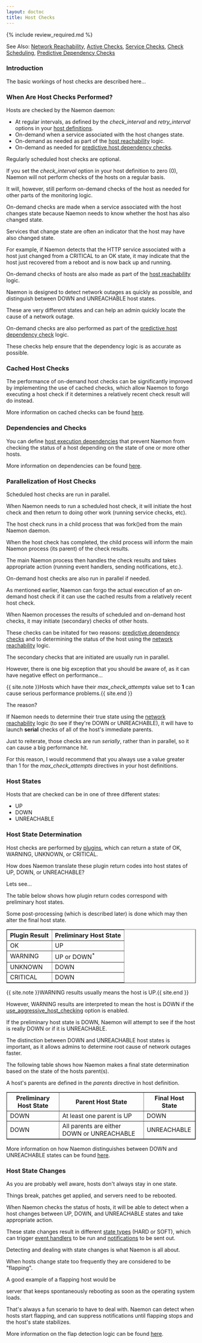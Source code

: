 ```yaml
---
layout: doctoc
title: Host Checks
---
```


{% include review_required.md %}

<span class="glyphicon glyphicon-arrow-right"></span> See Also: <a href="networkreachability.html">Network Reachability</a>, <a href="activechecks.html">Active Checks</a>, <a href="servicechecks.html">Service Checks</a>, <a href="checkscheduling.html">Check Scheduling</a>, <a href="dependencychecks.html">Predictive Dependency Checks</a>

### Introduction

The basic workings of host checks are described here...

### When Are Host Checks Performed?

Hosts are checked by the Naemon daemon:

<ul>
<li>At regular intervals, as defined by the <i>check_interval</i> and <i>retry_interval</i> options in your <a href="objectdefinitions.html#host">host definitions</a>.</li>
<li>On-demand when a service associated with the host changes state.</li>
<li>On-demand as needed as part of the <a href="networkreachability.html">host reachability</a> logic.</li>
<li>On-demand as needed for <a href="dependencychecks.html">predictive host dependency checks</a>.</li>
</ul>

Regularly scheduled host checks are optional.

If you set the <i>check_interval</i> option in your host definition to zero (0), Naemon will not perform checks of the hosts on a regular basis.

It will, however, still perform on-demand checks of the host as needed for other parts of the monitoring logic.

On-demand checks are made when a service associated with the host changes state because Naemon needs to know whether the host has also changed state.

Services that change state are often an indicator that the host may have also changed state.

For example, if Naemon detects that the HTTP service associated with a host just changed from a CRITICAL to an OK state, it may indicate that the host just recovered from a reboot and is now back up and running.

On-demand checks of hosts are also made as part of the <a href="networkreachability.html">host reachability</a> logic.

Naemon is designed to detect network outages as quickly as possible, and distinguish between DOWN and UNREACHABLE host states.

These are very different states and can help an admin quickly locate the cause of a network outage.

On-demand checks are also performed as part of the <a href="dependencychecks.html">predictive host dependency check</a> logic.

These checks help ensure that the dependency logic is as accurate as possible.

### Cached Host Checks

The performance of on-demand host checks can be significantly improved by implementing the use of cached checks, which allow Naemon to forgo executing a host check if it determines a relatively recent check result will do instead.

More information on cached checks can be found <a href="cachedchecks.html">here</a>.

### Dependencies and Checks

You can define <a href="objectdefinitions.html#hostdependency">host execution dependencies</a> that prevent Naemon from checking the status of a host depending on the state of one or more other hosts.

More information on dependencies can be found <a href="dependencies.html">here</a>.

### Parallelization of Host Checks

Scheduled host checks are run in parallel.

When Naemon needs to run a scheduled host check, it will initiate the host check and then return to doing other work (running service checks, etc).

The host check runs in a child process that was fork()ed from the main Naemon daemon.

When the host check has completed, the child process will inform the main Naemon process (its parent) of the check results.

The main Naemon process then handles the check results and takes appropriate action (running event handlers, sending notifications, etc.).

On-demand host checks are also run in parallel if needed.

As mentioned earlier, Naemon can forgo the actual execution of an on-demand host check if it can use the cached results from a relatively recent host check.

When Naemon processes the results of scheduled and on-demand host checks, it may initiate (secondary) checks of other hosts.

These checks can be initated for two reasons: <a href="dependencychecks.html">predictive dependency checks</a> and to determining the status of the host using the <a href="networkreachability.html">network reachability</a> logic.

The secondary checks that are initiated are usually run in parallel.

However, there is one big exception that you should be aware of, as it can have negative effect on performance...

{{ site.note }}Hosts which have their <i>max_check_attempts</i> value set to <b>1</b> can cause serious performance problems.{{ site.end }}

The reason?

If Naemon needs to determine their true state using the <a href="networkreachability.html">network reachability</a> logic (to see if they're DOWN or UNREACHABLE), it will have to launch <b>serial</b> checks of all of the host's immediate parents.

 Just to reiterate, those checks are run <i>serially</i>, rather than in parallel, so it can cause a big performance hit.

For this reason, I would recommend that you always use a value greater than 1 for the <i>max_check_attempts</i> directives in your host definitions.

### Host States

Hosts that are checked can be in one of three different states:

<ul>
<li>UP</li>
<li>DOWN</li>
<li>UNREACHABLE</li>
</ul>

### Host State Determination


Host checks are performed by <a href="plugins.html">plugins</a>, which can return a state of OK, WARNING, UNKNOWN, or CRITICAL.

How does Naemon translate these plugin return codes into host states of UP, DOWN, or UNREACHABLE?

Lets see...

The table below shows how plugin return codes correspond with preliminary host states.

Some post-processing (which is described later) is done which may then alter the final host state.

<table border="1">
<tr><th>Plugin Result</th><th>Preliminary Host State</th></tr>
<tr><td>OK</td><td>UP</td></tr>
<tr><td>WARNING</td><td>UP or DOWN<sup>*</sup></td></tr>
<tr><td>UNKNOWN</td><td>DOWN</td></tr>
<tr><td>CRITICAL</td><td>DOWN</td></tr>
</table>

{{ site.note }}WARNING results usually means the host is UP.{{ site.end }}

However, WARNING results are interpreted to mean the host is DOWN if the <a href="configmain.html#use_aggressive_host_checking">use_aggressive_host_checking</a> option is enabled.

If the preliminary host state is DOWN, Naemon will attempt to see if the host is really DOWN or if it is UNREACHABLE.

The distinction between DOWN and UNREACHABLE host states is important, as it allows admins to determine root cause of network outages faster.

The following table shows how Naemon makes a final state determination based on the state of the hosts parent(s).

A host's parents are defined in the <i>parents</i> directive in host definition.

<table border="1">
<tr><th>Preliminary Host State</th><th>Parent Host State</th><th>Final Host State</th></tr>
<tr><td>DOWN</td><td>At least one parent is UP</td><td>DOWN</td></tr>
<tr><td>DOWN</td><td>All parents are either DOWN or UNREACHABLE</td><td>UNREACHABLE</td></tr>
</table>

More information on how Naemon distinguishes between DOWN and UNREACHABLE states can be found <a href="networkreachability.html">here</a>.

### Host State Changes

As you are probably well aware, hosts don't always stay in one state.

Things break, patches get applied, and servers need to be rebooted.

When Naemon checks the status of hosts, it will be able to detect when a host changes between UP, DOWN, and UNREACHABLE states and take appropriate action.

These state changes result in different <a href="statetypes.html">state types</a> (HARD or SOFT), which can trigger <a href="eventhandlers.html">event handlers</a> to be run and <a href="notifications.html">notifications</a> to be sent out.

Detecting and dealing with state changes is what Naemon is all about.

When hosts change state too frequently they are considered to be "flapping".

A good example of a flapping host would be

server that keeps spontaneously rebooting as soon as the operating system loads.

That's always a fun scenario to have to deal with. Naemon can detect when hosts start flapping, and can suppress notifications until flapping stops and the host's state stabilizes.

More information on the flap detection logic can be found <a href="flapping.html">here</a>.
